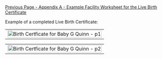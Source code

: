 [Previous Page - Appendix A - Example Facility Worksheet for the Live Birth Certificate](appendix_a_-_example_facility_worksheet_for_the_live_birth_certificate.html)

Example of a completed Live Birth Certificate:
<table><tr><td><img src="birth-certificate-babyg-quinn-fhir-sample-data_Page_1.png" alt="Birth Certficate for Baby G Quinn - p1" width="100%" /></td></tr></table>
<table><tr><td><img src="birth-certificate-babyg-quinn-fhir-sample-data_Page_2.png" alt="Birth Certficate for Baby G Quinn - p2" width="100%" /></td></tr></table>